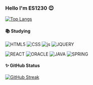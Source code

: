 <!--
**ES1230/ES1230** is a ✨ _special_ ✨ repository because its `README.md` (this file) appears on your GitHub profile.

Here are some ideas to get you started:

- 🔭 I’m currently working on ...
- 🌱 I’m currently learning ...
- 👯 I’m looking to collaborate on ...
- 🤔 I’m looking for help with ...
- 💬 Ask me about ...
- 📫 How to reach me: ...
- 😄 Pronouns: ...
- ⚡ Fun fact: ...

https://github.com/Envoy-VC/awesome-badges

![ES1230's github stats](https://github-readme-stats.vercel.app/api?username=ES1230&show_icons=true&theme=gruvbox)

-->

<div align="center"></div>
  
### Hello I'm ES1230 😊 
 
[![Top Langs](https://github-readme-stats.vercel.app/api/top-langs/?username=ES1230&layout=compact)](https://github.com/anuraghazra/github-readme-stats)
    

    
#### 📚 Studying
  
![HTML5](https://img.shields.io/badge/HTML5-E34F26?style=for-the-badge&logo=html5&logoColor=white)
![CSS](https://img.shields.io/badge/CSS-239120?&style=for-the-badge&logo=css3&logoColor=white)
![js](https://img.shields.io/badge/JavaScript-F7DF1E?style=for-the-badge&logo=JavaScript&logoColor=white)
![JQUERY](https://img.shields.io/badge/jQuery-0769AD?style=for-the-badge&logo=jquery&logoColor=white)
  
![REACT](https://img.shields.io/badge/React-20232A?style=for-the-badge&logo=react&logoColor=61DAFB)
![ORACLE](https://img.shields.io/badge/Oracle-F80000?style=for-the-badge&logo=oracle&logoColor=black)
![JAVA](https://img.shields.io/badge/Java-ED8B00?style=for-the-badge&logo=openjdk&logoColor=white)
![SPRING](https://img.shields.io/badge/Spring-6DB33F?style=for-the-badge&logo=spring&logoColor=white)  

#### ✨ GitHub Status
  
[![GitHub Streak](https://streak-stats.demolab.com?user=ES1230&theme=dark&border_radius=15)](https://git.io/streak-stats)  
  
  
